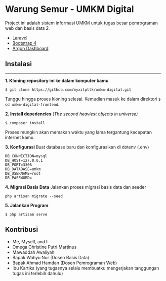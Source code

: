 # Warung Semur - UMKM Digital

Project ini adalah sistem informasi UMKM untuk tugas besar pemrograman web dan basis data 2.
  - [Laravel](https://laravel.com)
  - [Bootstrap 4](https://github.com/twbs/bootstrap)
  - [Argon Dashboard](https://demos.creative-tim.com/argon-dashboard/index.html)

## Instalasi
----
**1. Kloning repository ini ke dalam komputer kamu**
```
$ git clone https://github.com/myxzlpltk/umkm-digital.git
```
Tunggu hingga proses kloning selesai. Kemudian masuk ke dalam direktori `$ cd umkm-digital-frontend`.

**2. Install depedencies** _(The second heaviest objects in universe)_
```
$ composer install
```
Proses mungkin akan memakan waktu yang lama tergantung kecepatan internet kamu.

**3. Konfigurasi**
Buat database baru dan konfigurasikan di dotenv (.env)
```
DB_CONNECTION=mysql
DB_HOST=127.0.0.1
DB_PORT=3306
DB_DATABASE=umkm
DB_USERNAME=root
DB_PASSWORD=
```

**4. Migrasi Basis Data**
Jalankan proses migrasi basis data dan seeder
```
php artisan migrate --seed
```

**5. Jalankan Program**
```
$ php artisan serve
```

## Kontribusi ##
  - Me, Myself, and I
  - Omega Christine Putri Martinus
  - Mawaddah Awaliyah
  - Bapak Wahyu Nur (Dosen Basis Data)
  - Bapak Ahmad Hamdan (Dosen Pemrograman Web)
  - Ibu Kartika (yang tugasnya selalu membuatku mengerjakan tanggungan tugas ini terlebih dahulu)
